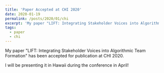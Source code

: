 ```yaml
---
title: 'Paper Accepted at CHI 2020'
date: 2020-01-19
permalink: /posts/2020/01/chi
excerpt: 'My paper "LIFT: Integrating Stakeholder Voices into Algorithmic Team Formation" has been accepted for publication at CHI 2020.'
tags:
  - paper
  - chi
---
```


My paper "LIFT: Integrating Stakeholder Voices into Algorithmic Team Formation" has been accepted for publication at CHI 2020.

I will be presenting it in Hawaii during the conference in April!
